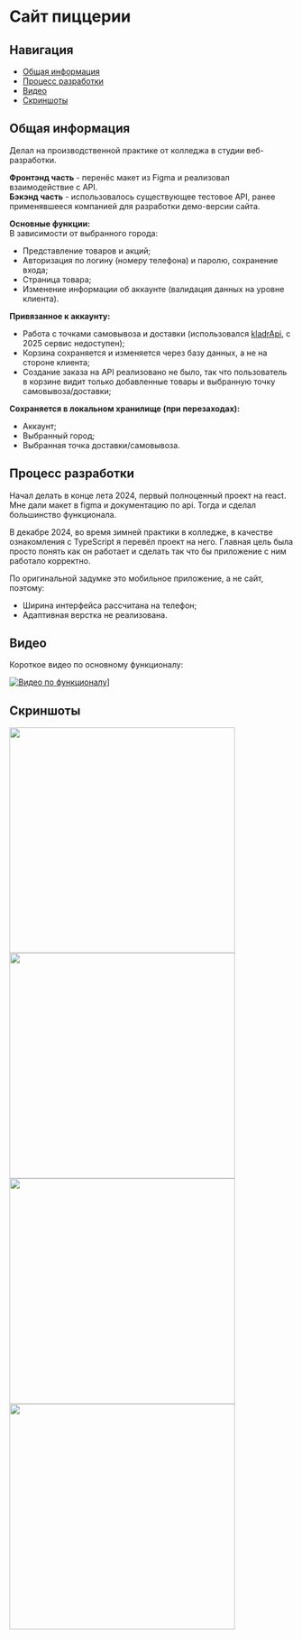 # Сайт пиццерии

## Навигация  
- [Общая информация](#общая-информация)  
- [Процесс разработки](#процесс-разработки)  
- [Видео](#видео)  
- [Скриншоты](#скриншоты)  

## Общая информация

Делал на производственной практике от колледжа в студии веб-разработки.

**Фронтэнд часть** - перенёс макет из Figma и реализовал взаимодействие с API.  
**Бэкэнд часть** - использовалось существующее тестовое API, ранее применявшееся компанией для разработки демо-версии сайта.

**Основные функции:**  
В зависимости от выбранного города:
- Представление товаров и акций;
- Авторизация по логину (номеру телефона) и паролю, сохранение входа;
- Страница товара;
- Изменение информации об аккаунте (валидация данных на уровне клиента).

**Привязанное к аккаунту:**
- Работа с точками самовывоза и доставки (использовался [kladrApi](https://kladr-api.ru), с 2025 сервис недоступен);
- Корзина сохраняется и изменяется через базу данных, а не на стороне клиента;
- Создание заказа на API реализовано не было, так что пользователь в корзине видит только добавленные товары и выбранную точку самовывоза/доставки;

**Сохраняется в локальном хранилище (при перезаходах):**
- Аккаунт;
- Выбранный город;
- Выбранная точка доставки/самовывоза.

## Процесс разработки

Начал делать в конце лета 2024, первый полноценный проект на react. Мне дали макет в figma и документацию по api. Тогда и сделал большинство функционала.

В декабре 2024, во время зимней практики в колледже, в качестве ознакомления с TypeScript я перевёл проект на него. Главная цель была просто понять как он работает и сделать так что бы приложение с ним работало корректно.

По оригинальной задумке это мобильное приложение, а не сайт, поэтому:
- Ширина интерфейса рассчитана на телефон;
- Адаптивная верстка не реализована.

## Видео

Короткое видео по основному функционалу:

[![Видео по функционалу](https://img.youtube.com/vi/Axc52TSzDQo/0.jpg)](https://youtu.be/Axc52TSzDQo)]

## Скриншоты

<img src="https://github.com/Lexan4uk/imgs/blob/main/pizzeria/11.png?raw=true" width="400" />
<img src="https://github.com/Lexan4uk/imgs/blob/main/pizzeria/12.png?raw=true" width="400" />
<img src="https://github.com/Lexan4uk/imgs/blob/main/pizzeria/13.png?raw=true" width="400" />
<img src="https://github.com/Lexan4uk/imgs/blob/main/pizzeria/14.png?raw=true" width="400" />
